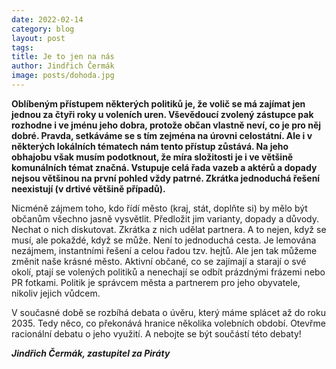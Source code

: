 ```yaml
---
date: 2022-02-14
category: blog
layout: post
tags:
title: Je to jen na nás
author: Jindřich Čermák
image: posts/dohoda.jpg
---
```

**Oblíbeným přístupem některých politiků je, že volič se má zajímat jen jednou za čtyři roky u voleních uren. Vševědoucí zvolený zástupce pak rozhodne i ve jménu jeho dobra, protože občan vlastně neví, co je pro něj dobré. Pravda, setkáváme se s tím zejména na úrovni celostátní. Ale i v některých lokálních tématech nám tento přístup zůstává. Na jeho obhajobu však musím podotknout, že míra složitosti je i ve většině komunálních témat značná. Vstupuje celá řada vazeb a aktérů a dopady nejsou většinou na první pohled vždy patrné. Zkrátka jednoduchá řešení neexistují (v drtivé většině případů).**

Nicméně zájmem toho, kdo řídí město (kraj, stát, doplňte si) by mělo být občanům všechno jasně vysvětlit. Předložit jim varianty, dopady a důvody. Nechat o nich diskutovat. Zkrátka z nich udělat partnera. A to nejen, když se musí, ale pokaždé, když se může. Není to jednoduchá cesta. Je lemována nezájmem, instantními řešení a celou řadou tzv. hejtů. Ale jen tak můžeme změnit naše krásné město. Aktivní občané, co se zajímají a starají o své okolí, ptají se volených politiků a nenechají se odbít prázdnými frázemi nebo PR fotkami. Politik je správcem města a partnerem pro jeho obyvatele, nikoliv jejich vůdcem.

V současné době se rozbíhá debata o úvěru, který máme splácet až do roku 2035. Tedy něco, co překonává hranice několika volebních období. Otevřme racionální debatu o jeho využití. A nebojte se být součástí této debaty!

***Jindřich Čermák, zastupitel za Piráty***

